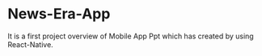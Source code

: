 # News-Era-App
It is a first project overview of Mobile App Ppt which has created by using React-Native.
